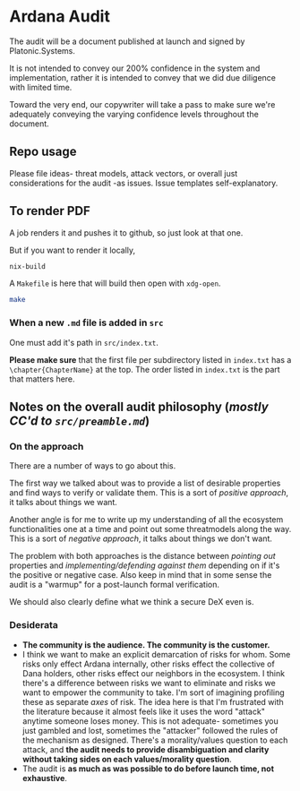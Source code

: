 # Ardana Audit

The audit will be a document published at launch and signed by Platonic.Systems. 

It is not intended to convey our 200% confidence in the system and implementation, rather it is intended to convey that we did due diligence with limited time. 

Toward the very end, our copywriter will take a pass to make sure we're adequately conveying the varying confidence levels throughout the document. 

## Repo usage

Please file ideas- threat models, attack vectors, or overall just considerations for the audit -as issues. Issue templates self-explanatory.

## To render PDF

A job renders it and pushes it to github, so just look at that one. 

But if you want to render it locally, 
```sh
nix-build
```

A `Makefile` is here that will build then open with `xdg-open`.

```sh
make
```

### When a new `.md` file is added in `src`
One must add it's path in `src/index.txt`. 

**Please make sure** that the first file per subdirectory listed in `index.txt` has a `\chapter{ChapterName}` at the top. The order listed in `index.txt` is the part that matters here. 

## Notes on the overall audit philosophy (_mostly CC'd to `src/preamble.md`_)

### On the approach
There are a number of ways to go about this. 

The first way we talked about was to provide a list of desirable properties and find ways to verify or validate them. This is a sort of _positive approach_, it talks about things we want. 

Another angle is for me to write up my understanding of all the ecosystem functionalities one at a time and point out some threatmodels along the way. This is a sort of _negative approach_, it talks about things we don't want.

The problem with both approaches is the distance between _pointing out_ properties and _implementing/defending against them_ depending on if it's the positive or negative case. Also keep in mind that in some sense the audit is a "warmup" for a post-launch formal verification. 

We should also clearly define what we think a secure DeX even is.

### Desiderata
* **The community is the audience. The community is the customer.** 
* I think we want to make an explicit demarcation of risks for whom. Some risks only effect Ardana internally, other risks effect the collective of Dana holders, other risks effect our neighbors in the ecosystem. I think there's a difference between risks we want to eliminate and risks we want to empower the community to take. I'm sort of imagining profiling these as separate _axes_ of risk. The idea here is that I'm frustrated with the literature because it almost feels like it uses the word "attack" anytime someone loses money. This is not adequate- sometimes you just gambled and lost, sometimes the "attacker" followed the rules of the mechanism as designed. There's a morality/values question to each attack, and **the audit needs to provide disambiguation and clarity without taking sides on each values/morality question**. 
* The audit is **as much as was possible to do before launch time, not exhaustive**.
